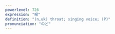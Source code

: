 ```yaml
---
powerlevel: 726
expression: "喉"
definition: "(n,uk) throat; singing voice; (P)"
pronunciation: "のど"
---
```

